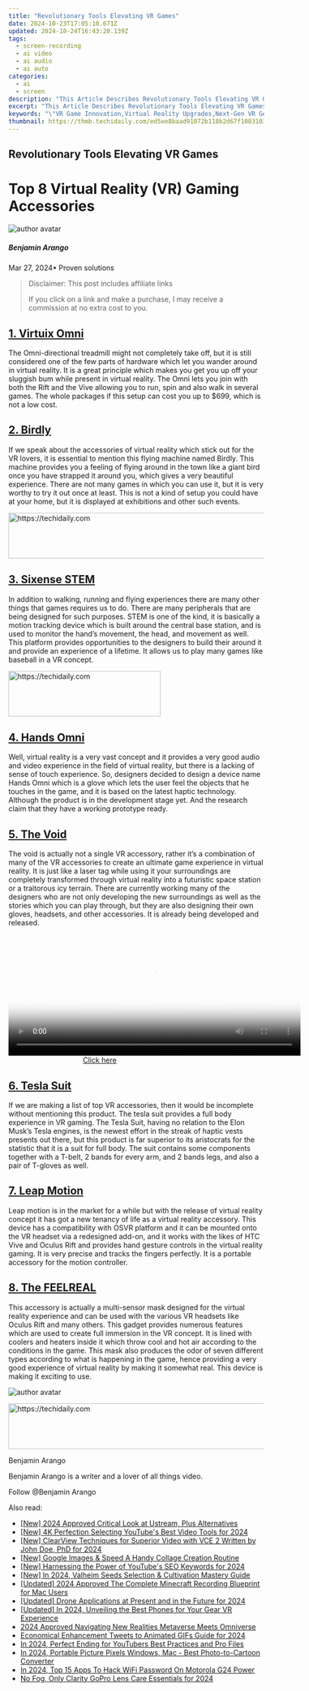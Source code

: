 ```yaml
---
title: "Revolutionary Tools Elevating VR Games"
date: 2024-10-23T17:05:10.671Z
updated: 2024-10-24T16:43:20.139Z
tags: 
  - screen-recording
  - ai video
  - ai audio
  - ai auto
categories: 
  - ai
  - screen
description: "This Article Describes Revolutionary Tools Elevating VR Games"
excerpt: "This Article Describes Revolutionary Tools Elevating VR Games"
keywords: "\"VR Game Innovation,Virtual Reality Upgrades,Next-Gen VR Gear,VR Gaming Enhancement,Tech Advances in VR,Revolutionary VR Devices,Elevating Virtual Play\""
thumbnail: https://thmb.techidaily.com/ed5ee8baad91072b118b2d67f1083103fa228337347cb369c95ebc26efcbbaf5.jpg
---
```


## Revolutionary Tools Elevating VR Games

# Top 8 Virtual Reality (VR) Gaming Accessories

![author avatar](https://images.wondershare.com/filmora/article-images/benjamin-arango-author.jpg)

##### Benjamin Arango

 Mar 27, 2024• Proven solutions

>  Disclaimer: This post includes affiliate links
>
>  If you click on a link and make a purchase, I may receive a commission at no extra cost to you.
>

## [1. Virtuix Omni](http://www.virtuix.com/product/omni-package/)

The Omni-directional treadmill might not completely take off, but it is still considered one of the few parts of hardware which let you wander around in virtual reality. It is a great principle which makes you get you up off your sluggish bum while present in virtual reality. The Omni lets you join with both the Rift and the Vive allowing you to run, spin and also walk in several games. The whole packages if this setup can cost you up to $699, which is not a low cost.

## [2\. Birdly](http://www.somniacs.co/)

If we speak about the accessories of virtual reality which stick out for the VR lovers, it is essential to mention this flying machine named Birdly. This machine provides you a feeling of flying around in the town like a giant bird once you have strapped it around you, which gives a very beautiful experience. There are not many games in which you can use it, but it is very worthy to try it out once at least. This is not a kind of setup you could have at your home, but it is displayed at exhibitions and other such events.

<!-- affiliate ads begin -->
<a href="https://ephamedtechinc.pxf.io/c/5597632/2137212/26400" target="_top" id="2137212">
  <img src="//a.impactradius-go.com/display-ad/26400-2137212" border="0" alt="https://techidaily.com" width="728" height="90"/>
</a>
<img height="0" width="0" src="https://ephamedtechinc.pxf.io/i/5597632/2137212/26400" style="position:absolute;visibility:hidden;" border="0" />
<!-- affiliate ads end -->

## [3. Sixense STEM](http://sixense.com/wireless)

In addition to walking, running and flying experiences there are many other things that games requires us to do. There are many peripherals that are being designed for such purposes. STEM is one of the kind, it is basically a motion tracking device which is built around the central base station, and is used to monitor the hand’s movement, the head, and movement as well. This platform provides opportunities to the designers to build their around it and provide an experience of a lifetime. It allows us to play many games like baseball in a VR concept.

<!-- affiliate ads begin -->
<a href="https://aligracehair.sjv.io/c/5597632/1884017/19272" target="_top" id="1884017">
  <img src="//a.impactradius-go.com/display-ad/19272-1884017" border="0" alt="https://techidaily.com" width="300" height="90"/>
</a>
<img height="0" width="0" src="https://aligracehair.sjv.io/i/5597632/1884017/19272" style="position:absolute;visibility:hidden;" border="0" />
<!-- affiliate ads end -->

## [4. Hands Omni](https://www.vrs.org.uk/virtual-reality-gear/haptic/hands-omni.html)

Well, virtual reality is a very vast concept and it provides a very good audio and video experience in the field of virtual reality, but there is a lacking of sense of touch experience. So, designers decided to design a device name Hands Omni which is a glove which lets the user feel the objects that he touches in the game, and it is based on the latest haptic technology. Although the product is in the development stage yet. And the research claim that they have a working prototype ready.

## [5. The Void](https://thevoid.com/)

The void is actually not a single VR accessory, rather it’s a combination of many of the VR accessories to create an ultimate game experience in virtual reality. It is just like a laser tag while using it your surroundings are completely transformed through virtual reality into a futuristic space station or a traitorous icy terrain. There are currently working many of the designers who are not only developing the new surroundings as well as the stories which you can play through, but they are also designing their own gloves, headsets, and other accessories. It is already being developed and released.

<!-- affiliate ads begin -->
<span id="1993652">
					<video width="576" height="240" style="cursor:pointer"
           poster="//a.impactradius-go.com/display-clicktoplayimage/1993652.png"
           onclick="if(!this.playClicked){this.play();this.setAttribute('controls',true);this.playClicked=true;}">
	   <source src="//a.impactradius-go.com/display-ad/22993-1993652">
	   <img src="//a.impactradius-go.com/display-clicktoplayimage/1993652.png" style="border: none; height: 100%; width: 100%; object-fit: contain">
	</video>
	<div style="width:360px;text-align:center"><a href="javascript:window.open(decodeURIComponent('https%3A%2F%2Fhomestyler.sjv.io%2Fc%2F5597632%2F1993652%2F22993'), '_blank');void(0);">Click here</a></div>
</span>
<img height="0" width="0" src="https://imp.pxf.io/i/5597632/1993652/22993" style="position:absolute;visibility:hidden;" border="0" />
<!-- affiliate ads end -->

## [6. Tesla Suit](https://teslasuit.io/)

If we are making a list of top VR accessories, then it would be incomplete without mentioning this product. The tesla suit provides a full body experience in VR gaming. The Tesla Suit, having no relation to the Elon Musk’s Tesla engines, is the newest effort in the streak of haptic vests presents out there, but this product is far superior to its aristocrats for the statistic that it is a suit for full body. The suit contains some components together with a T-belt, 2 bands for every arm, and 2 bands legs, and also a pair of T-gloves as well.

## [7. Leap Motion](https://www.leapmotion.com/)

Leap motion is in the market for a while but with the release of virtual reality concept it has got a new tenancy of life as a virtual reality accessory. This device has a compatibility with OSVR platform and it can be mounted onto the VR headset via a redesigned add-on, and it works with the likes of HTC Vive and Oculus Rift and provides hand gesture controls in the virtual reality gaming. It is very precise and tracks the fingers perfectly. It is a portable accessory for the motion controller.

## [8. The FEELREAL](http://feelreal.com/)

This accessory is actually a multi-sensor mask designed for the virtual reality experience and can be used with the various VR headsets like Oculus Rift and many others. This gadget provides numerous features which are used to create full immersion in the VR concept. It is lined with coolers and heaters inside it which throw cool and hot air according to the conditions in the game. This mask also produces the odor of seven different types according to what is happening in the game, hence providing a very good experience of virtual reality by making it somewhat real. This device is making it exciting to use.

![author avatar](https://images.wondershare.com/filmora/article-images/benjamin-arango-author.jpg)

<!-- affiliate ads begin -->
<a href="https://appsumo.8odi.net/c/5597632/2094428/7443" target="_top" id="2094428">
  <img src="//a.impactradius-go.com/display-ad/7443-2094428" border="0" alt="https://techidaily.com" width="728" height="90"/>
</a>
<img height="0" width="0" src="https://appsumo.8odi.net/i/5597632/2094428/7443" style="position:absolute;visibility:hidden;" border="0" />
<!-- affiliate ads end -->

Benjamin Arango

Benjamin Arango is a writer and a lover of all things video.

Follow @Benjamin Arango


<ins class="adsbygoogle"
     style="display:block"
     data-ad-format="autorelaxed"
     data-ad-client="ca-pub-7571918770474297"
     data-ad-slot="1223367746"></ins>



<ins class="adsbygoogle"
     style="display:block"
     data-ad-client="ca-pub-7571918770474297"
     data-ad-slot="8358498916"
     data-ad-format="auto"
     data-full-width-responsive="true"></ins>


<span class="atpl-alsoreadstyle">Also read:</span>
<div><ul>
<li><a href="https://article-knowledge.techidaily.com/new-2024-approved-critical-look-at-ustream-plus-alternatives/"><u>[New] 2024 Approved Critical Look at Ustream, Plus Alternatives</u></a></li>
<li><a href="https://article-knowledge.techidaily.com/new-4k-perfection-selecting-youtubes-best-video-tools-for-2024/"><u>[New] 4K Perfection Selecting YouTube's Best Video Tools for 2024</u></a></li>
<li><a href="https://article-knowledge.techidaily.com/new-clearview-techniques-for-superior-video-with-vce-2-written-by-john-doe-phd-for-2024/"><u>[New] ClearView Techniques for Superior Video with VCE 2 Written by John Doe, PhD for 2024</u></a></li>
<li><a href="https://article-knowledge.techidaily.com/new-google-images-and-speed-a-handy-collage-creation-routine/"><u>[New] Google Images & Speed A Handy Collage Creation Routine</u></a></li>
<li><a href="https://eaxpv-info.techidaily.com/new-harnessing-the-power-of-youtubes-seo-keywords-for-2024/"><u>[New] Harnessing the Power of YouTube's SEO Keywords for 2024</u></a></li>
<li><a href="https://screen-video-capture.techidaily.com/new-in-2024-valheim-seeds-selection-and-cultivation-mastery-guide/"><u>[New] In 2024, Valheim Seeds Selection & Cultivation Mastery Guide</u></a></li>
<li><a href="https://screen-video-capture.techidaily.com/updated-2024-approved-the-complete-minecraft-recording-blueprint-for-mac-users/"><u>[Updated] 2024 Approved The Complete Minecraft Recording Blueprint for Mac Users</u></a></li>
<li><a href="https://article-files.techidaily.com/updated-drone-applications-at-present-and-in-the-future-for-2024/"><u>[Updated] Drone Applications at Present and in the Future for 2024</u></a></li>
<li><a href="https://article-knowledge.techidaily.com/updated-in-2024-unveiling-the-best-phones-for-your-gear-vr-experience/"><u>[Updated] In 2024, Unveiling the Best Phones for Your Gear VR Experience</u></a></li>
<li><a href="https://extra-support.techidaily.com/2024-approved-navigating-new-realities-metaverse-meets-omniverse/"><u>2024 Approved Navigating New Realities Metaverse Meets Omniverse</u></a></li>
<li><a href="https://twitter-videos.techidaily.com/economical-enhancement-tweets-to-animated-gifs-guide-for-2024/"><u>Economical Enhancement Tweets to Animated GIFs Guide for 2024</u></a></li>
<li><a href="https://youtube-zero.techidaily.com/24-perfect-ending-for-youtubers-best-practices-and-pro-files/"><u>In 2024, Perfect Ending for YouTubers Best Practices and Pro Files</u></a></li>
<li><a href="https://extra-approaches.techidaily.com/in-2024-portable-picture-pixels-windows-mac-best-photo-to-cartoon-converter/"><u>In 2024, Portable Picture Pixels Windows, Mac - Best Photo-to-Cartoon Converter</u></a></li>
<li><a href="https://easy-unlock-android.techidaily.com/in-2024-top-15-apps-to-hack-wifi-password-on-motorola-g24-power-by-drfone-android/"><u>In 2024, Top 15 Apps To Hack WiFi Password On Motorola G24 Power</u></a></li>
<li><a href="https://article-knowledge.techidaily.com/no-fog-only-clarity-gopro-lens-care-essentials-for-2024/"><u>No Fog, Only Clarity GoPro Lens Care Essentials for 2024</u></a></li>
</ul></div>

